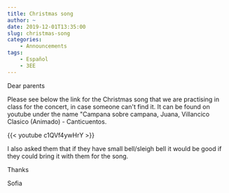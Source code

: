 ```yaml
---
title: Christmas song
author: ~
date: 2019-12-01T13:35:00
slug: christmas-song
categories:
    - Announcements
tags:
    - Español
    - 3EE
---
```


Dear parents

Please see below the link for the Christmas song that we are practising in class for the concert, in case someone can't find it. It can be found on youtube under the name "Campana sobre campana, Juana, Villancico Clasico (Animado) - Canticuentos.

{{< youtube c1QVf4ywHrY >}}

I also asked them that if they have small bell/sleigh bell it would be good if they could bring it with them for the song. 

Thanks

Sofia
